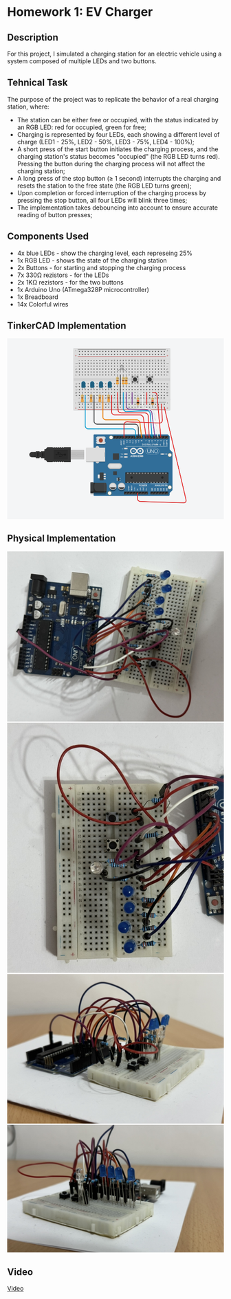 # Homework 1: EV Charger

## Description
For this project, I simulated a charging station for an electric vehicle using a system composed of multiple LEDs and two buttons.

## Tehnical Task
The purpose of the project was to replicate the behavior of a real charging station, where:
* The station can be either free or occupied, with the status indicated by an RGB LED: red for occupied, green for free;
* Charging is represented by four LEDs, each showing a different level of charge (LED1 - 25%, LED2 - 50%, LED3 - 75%, LED4 - 100%);
* A short press of the start button initiates the charging process, and the charging station's status becomes "occupied" (the RGB LED turns red). Pressing the button during the charging process will not affect the charging station;
* A long press of the stop button (≥ 1 second) interrupts the charging and resets the station to the free state (the RGB LED turns green);
* Upon completion or forced interruption of the charging process by pressing the stop button, all four LEDs will blink three times;
* The implementation takes debouncing into account to ensure accurate reading of button presses;

## Components Used
* 4x blue LEDs - show the charging level, each represeing 25%
* 1x RGB LED - shows the state of the charging station
* 2x Buttons - for starting and stopping the charging process
* 7x 330Ω rezistors - for the LEDs
* 2x 1KΩ rezistors - for the two buttons
* 1x Arduino Uno (ATmega328P microcontroller)
* 1x Breadboard
* 14x Colorful wires

## TinkerCAD Implementation
![Simulation](<photos/tema 1 poza.png>)

## Physical Implementation
![Picture1](photos/IMG_7746.PNG)
![Picture2](photos/IMG_7747.PNG)
![Picture3](photos/IMG_7748.PNG)
![Picture4](photos/IMG_7749.PNG)

## Video
[Video](https://youtu.be/7g0XaMN5Gg0)